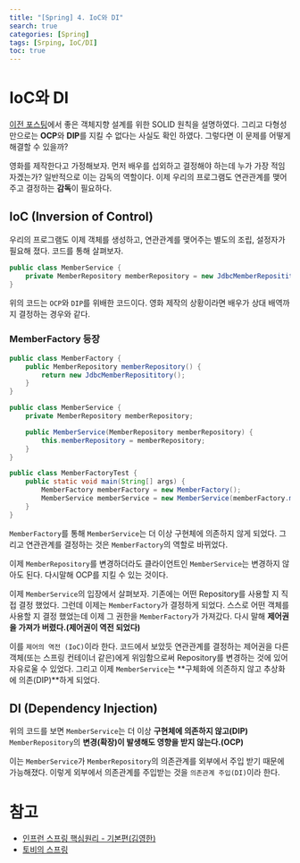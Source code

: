 ```yaml
---
title: "[Spring] 4. IoC와 DI"
search: true
categories: [Spring]
tags: [Srping, IoC/DI]
toc: true
---
```




# IoC와 DI

[이전 포스팅]({{site.url}}/posts/spring-03)에서 좋은 객체지향 설계를 위한 SOLID 원칙을 설명하였다. 그리고 다형성만으로는 **OCP**와 **DIP**를 지킬 수 없다는 사실도 확인 하였다. 그렇다면 이 문제를 어떻게 해결할 수 있을까?

영화를 제작한다고 가정해보자. 먼저 배우를 섭외하고 결정해야 하는데 누가 가장 적임자겠는가? 일반적으로 이는 감독의 역할이다.
이제 우리의 프로그램도 연관관계를 맺어주고 결정하는 **감독**이 필요하다.

## IoC (Inversion of Control)
우리의 프로그램도 이제 객체를 생성하고, 연관관계를 맺어주는 별도의 조립, 설정자가 필요해 졌다.
코드를 통해 살펴보자.

```java
public class MemberService {
    private MemberRepository memberRepository = new JdbcMemberReposititory();
}
```

위의 코드는 `OCP`와 `DIP`를 위배한 코드이다. 영화 제작의 상황이라면 배우가 상대 배역까지 결정하는 경우와 같다.


### MemberFactory 등장
```java
public class MemberFactory {
    public MemberRepository memberRepository() {
        return new JdbcMemberReposititory();
    }
}
```

```java
public class MemberService {
    private MemberRepository memberRepository;

    public MemberService(MemberRepository memberRepository) {
        this.memberRepository = memberRepository;
    }
}
```

```java
public class MemberFactoryTest {
    public static void main(String[] args) {
        MemberFactory memberFactory = new MemberFactory();
        MemberService memberService = new MemberService(memberFactory.memberRepository());
    }
}
```





`MemberFactory`를 통해 `MemberService`는 더 이상 구현체에 의존하지 않게 되었다. 그리고 연관관계를 결정하는 것은 `MemberFactory`의 역할로 바뀌었다.

이제 `MemberRepository`를 변경하더라도 클라이언트인 `MemberService`는 변경하지 않아도 된다. 다시말해 OCP를 지킬 수 있는 것이다.

이제 `MemberService`의 입장에서 살펴보자. 기존에는 어떤 Repository를 사용할 지 직접 결정 했었다. 그런데 이제는 `MemberFactory`가 결정하게 되었다.
스스로 어떤 객체를 사용할 지 결정 했었는데 이제 그 권한을 `MemberFactory`가 가져갔다. 다시 말해 **제어권을 가져가 버렸다.(제어권이 역전 되었다)**

이를 `제어의 역전 (IoC)`이라 한다. 코드에서 보았듯 연관관계를 결정하는 제어권을 다른 객체(또는 스프링 컨테이너 같은)에게 위임함으로써 Repository를 변경하는 것에 있어 자유로울 수 있었다.
그리고 이제 `MemberService`는 **구체화에 의존하지 않고 추상화에 의존(DIP)**하게 되었다.



## DI (Dependency Injection)
위의 코드를 보면 `MemberService`는 더 이상 **구현체에 의존하지 않고(DIP)** `MemberRepository`의 **변경(확장)이 발생해도 영향을 받지 않는다.(OCP)**

이는 `MemberService`가 `MemberRepository`의 의존관계를 외부에서 주입 받기 때문에 가능해졌다. 이렇게 외부에서 의존관계를 주입받는 것을 `의존관계 주입(DI)`이라 한다.

# 참고

- [인프런 스프링 핵심원리 - 기본편(김영한)](https://www.inflearn.com/course/%EC%8A%A4%ED%94%84%EB%A7%81-%ED%95%B5%EC%8B%AC-%EC%9B%90%EB%A6%AC-%EA%B8%B0%EB%B3%B8%ED%8E%B8/dashboard)
- [토비의 스프링](http://www.kyobobook.co.kr/product/detailViewKor.laf?ejkGb=KOR&mallGb=KOR&barcode=9788960773417&orderClick=LAG&Kc=)
